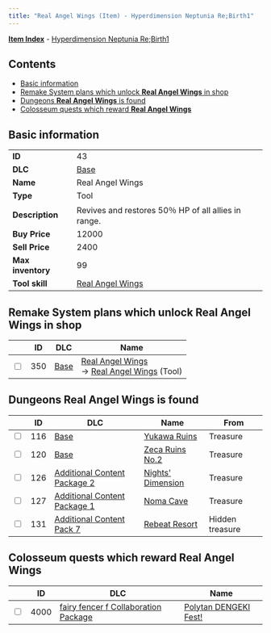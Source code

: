 ```yaml
---
title: "Real Angel Wings (Item) - Hyperdimension Neptunia Re;Birth1"
---
```


[**Item Index**](/neptunia/rb1/item/index.html) - [Hyperdimension Neptunia Re;Birth1](/neptunia/rb1)

## Contents

- [Basic information](#basic-information)
- [Remake System plans which unlock **Real Angel Wings** in shop](#remake-system-plans-which-unlock-real-angel-wings-in-shop)
- [Dungeons **Real Angel Wings** is found](#dungeons-real-angel-wings-is-found)
- [Colosseum quests which reward **Real Angel Wings**](#colosseum-quests-which-reward-real-angel-wings)

## Basic information

|   |   |
| -- | -- |
| **ID** | 43 |
| **DLC** | [Base](/neptunia/rb1/dlc/1-base.html) |
| **Name** | Real Angel Wings |
| **Type** | Tool |
| **Description** | Revives and restores 50％ HP of all allies in range. |
| **Buy Price** | 12000 |
| **Sell Price** | 2400 |
| **Max inventory** | 99 |
| **Tool skill** | [Real Angel Wings](/neptunia/rb1/skill/1-10043-real-angel-wings.html) |

## Remake System plans which unlock **Real Angel Wings** in shop

|    | ID | DLC | Name |
| -- | -- | --- | ---- |
| <input type="checkbox" id="rb1-remake-1-350" class="trackbox" /> | 350 | [Base](/neptunia/rb1/dlc/1-base.html) | [Real Angel Wings](/neptunia/rb1/remake/1-350-real-angel-wings.html)<br />→ [Real Angel Wings](/neptunia/rb1/item/1-43-real-angel-wings.html) (Tool) |

## Dungeons **Real Angel Wings** is found

|    | ID | DLC | Name | From |
| -- | -- | --- | ---- | ---- |
| <input type="checkbox" id="rb1-dungeon-1-116" class="trackbox" /> | 116 | [Base](/neptunia/rb1/dlc/1-base.html) | [Yukawa Ruins](/neptunia/rb1/dungeon/1-116-yukawa-ruins.html) | Treasure |
| <input type="checkbox" id="rb1-dungeon-1-120" class="trackbox" /> | 120 | [Base](/neptunia/rb1/dlc/1-base.html) | [Zeca Ruins No.2](/neptunia/rb1/dungeon/1-120-zeca-ruins-no-2.html) | Treasure |
| <input type="checkbox" id="rb1-dungeon-11-126" class="trackbox" /> | 126 | [Additional Content Package 2](/neptunia/rb1/dlc/11-pack2.html) | [Nights' Dimension](/neptunia/rb1/dungeon/11-126-nights-dimension.html) | Treasure |
| <input type="checkbox" id="rb1-dungeon-10-127" class="trackbox" /> | 127 | [Additional Content Package 1](/neptunia/rb1/dlc/10-pack1.html) | [Noma Cave](/neptunia/rb1/dungeon/10-127-noma-cave.html) | Treasure |
| <input type="checkbox" id="rb1-dungeon-16-131" class="trackbox" /> | 131 | [Additional Content Pack 7](/neptunia/rb1/dlc/16-pack7.html) | [Rebeat Resort](/neptunia/rb1/dungeon/16-131-rebeat-resort.html) | Hidden treasure |

## Colosseum quests which reward **Real Angel Wings**

|    | ID | DLC | Name |
| -- | -- | --- | ---- |
| <input type="checkbox" id="rb1-colosseum-6-4000" class="trackbox" /> | 4000 | [fairy fencer f Collaboration Package](/neptunia/rb1/dlc/6-fairy-fencer-f.html) | [Polytan DENGEKI Fest!](/neptunia/rb1/colosseum/6-4000-polytan-dengeki-fest.html) |